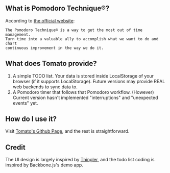 ## What is Pomodoro Technique®?

According to [the official website](http://www.pomodorotechnique.com/):

    The Pomodoro Technique® is a way to get the most out of time management.
    Turn time into a valuable ally to accomplish what we want to do and chart
    continuous improvement in the way we do it.

## What does Tomato provide?

1. A simple TODO list. Your data is stored inside LocalStorage of your browser
   (if it supports LocalStorage). Future versions may provide REAL web backends
   to sync data to.
1. A Pomodoro timer that follows that Pomodoro workflow. (However) Current version
   hasn't implemented "interruptions" and "unexpected events" yet.

## How do I use it?

Visit [Tomato's Github Page](http://iwinux.github.com/tomato), and the rest is straightforward.

## Credit

The UI design is largely inspired by [Thingler](http://www.thingler.com/),
and the todo list coding is inspired by Backbone.js's demo app.